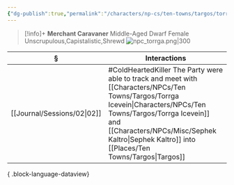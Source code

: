 ```yaml
---
{"dg-publish":true,"permalink":"/characters/np-cs/ten-towns/targos/torrga-icevein/"}
---
```



> [!info]+
> **Merchant Caravaner**
> Middle-Aged Dwarf Female
> Unscrupulous,Capistalistic,Shrewd 
> ![npc_torrga.png|300](/img/user/_attachments/npcs/npc_torrga.png)

| §                              | Interactions                                                                                                                                            |
| ------------------------------ | ------------------------------------------------------------------------------------------------------------------------------------------------------- |
| [[Journal/Sessions/02\|02]] | #ColdHeartedKiller The Party were able to track and meet with [[Characters/NPCs/Ten Towns/Targos/Torrga Icevein\|Characters/NPCs/Ten Towns/Targos/Torrga Icevein]] and [[Characters/NPCs/Misc/Sephek Kaltro\|Sephek Kaltro]] into [[Places/Ten Towns/Targos\|Targos]] |

{ .block-language-dataview}